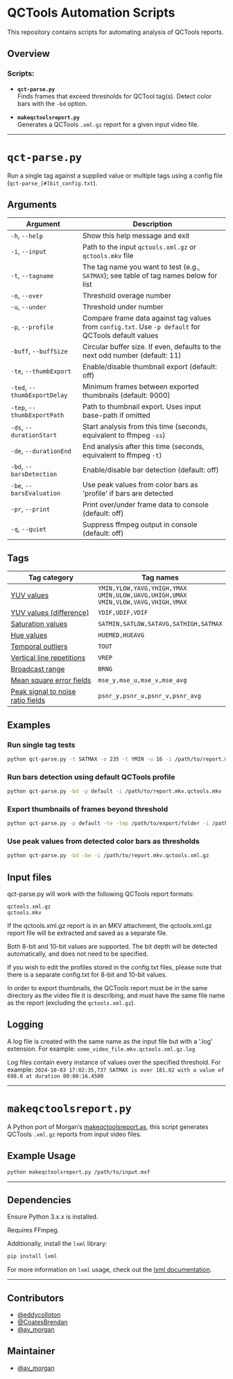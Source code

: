 
# QCTools Automation Scripts

This repository contains scripts for automating analysis of QCTools reports.

## Overview

### Scripts:

- **`qct-parse.py`**  
  Finds frames that exceed thresholds for QCTool tag(s). Detect color bars with the `-bd` option.
  
- **`makeqctoolsreport.py`**  
  Generates a QCTools `.xml.gz` report for a given input video file.

---

# `qct-parse.py`

Run a single tag against a supplied value or multiple tags using a config file (`qct-parse_[#]bit_config.txt`).

## Arguments

| Argument                   | Description                                                                                           |
|-----------------------------|-------------------------------------------------------------------------------------------------------|
| `-h`, `--help`              | Show this help message and exit                                                                       |
| `-i`, `--input`             | Path to the input `qctools.xml.gz` or `qctools.mkv` file                                              |
| `-t`, `--tagname`           | The tag name you want to test (e.g., `SATMAX`); see table of tag names below for list              |
| `-o`, `--over`              | Threshold overage number                                                                              |
| `-u`, `--under`             | Threshold under number                                                                                |
| `-p`, `--profile`           | Compare frame data against tag values from `config.txt`. Use `-p default` for QCTools default values  |
| `-buff`, `--buffSize`       | Circular buffer size. If even, defaults to the next odd number (default: 11)                          |
| `-te`, `--thumbExport`      | Enable/disable thumbnail export (default: off)                                                        |
| `-ted`, `--thumbExportDelay`| Minimum frames between exported thumbnails (default: 9000)                                             |
| `-tep`, `--thumbExportPath` | Path to thumbnail export. Uses input base-path if omitted                                             |
| `-ds`, `--durationStart`    | Start analysis from this time (seconds, equivalent to ffmpeg `-ss`)                                   |
| `-de`, `--durationEnd`      | End analysis after this time (seconds, equivalent to ffmpeg `-t`)                                     |
| `-bd`, `--barsDetection`    | Enable/disable bar detection (default: off)                                                           |
| `-be`, `--barsEvaluation`   | Use peak values from color bars as 'profile' if bars are detected                                      |
| `-pr`, `--print`            | Print over/under frame data to console (default: off)                                                 |
| `-q`, `--quiet`             | Suppress ffmpeg output in console (default: off)                                                      |

## Tags

| Tag category                   | Tag names                                                                                           |
|-----------------------------|-------------------------------------------------------------------------------------------------------|
| [YUV values](https://bavc.github.io/qctools/filter_descriptions.html#yuv) | `YMIN,YLOW,YAVG,YHIGH,YMAX`<br>`UMIN,ULOW,UAVG,UHIGH,UMAX`<br>`VMIN,VLOW,VAVG,VHIGH,VMAX`   |
| [YUV values (difference)](https://bavc.github.io/qctools/filter_descriptions.html#diff)   | `YDIF,UDIF,VDIF`  |
| [Saturation values](https://bavc.github.io/qctools/filter_descriptions.html#saturation)   | `SATMIN,SATLOW,SATAVG,SATHIGH,SATMAX` |
| [Hue values](https://bavc.github.io/qctools/filter_descriptions.html#hue) | `HUEMED,HUEAVG` |
| [Temporal outliers](https://bavc.github.io/qctools/filter_descriptions.html#tout) | `TOUT`    |
| [Vertical line repetitions](https://bavc.github.io/qctools/filter_descriptions.html#vrep) | `VREP`   |
| [Broadcast range](https://bavc.github.io/qctools/filter_descriptions.html#brng) | `BRNG`    |
| [Mean square error fields](https://bavc.github.io/qctools/filter_descriptions.html#msef) | `mse_y,mse_u,mse_v,mse_avg`  |
| [Peak signal to noise ratio fields](https://bavc.github.io/qctools/filter_descriptions.html#psnrf) | `psnr_y,psnr_u,psnr_v,psnr_avg`   |

## Examples

### Run single tag tests
```bash
python qct-parse.py -t SATMAX -o 235 -t YMIN -u 16 -i /path/to/report.mkv.qctools.xml.gz
```

### Run bars detection using default QCTools profile
```bash
python qct-parse.py -bd -p default -i /path/to/report.mkv.qctools.mkv
```

### Export thumbnails of frames beyond threshold
```bash
python qct-parse.py -p default -te -tep /path/to/export/folder -i /path/to/report.mkv.qctools.xml.gz
```

### Use peak values from detected color bars as thresholds
```bash
python qct-parse.py -bd -be -i /path/to/report.mkv.qctools.xml.gz
```

## Input files

qct-parse.py will work with the following QCTools report formats: 
```
qctools.xml.gz 
qctools.mkv
```

If the qctools.xml.gz report is in an MKV attachment, the qctools.xml.gz report file will be extracted and saved as a separate file. 

Both 8-bit and 10-bit values are supported. The bit depth will be detected automatically, and does not need to be specified. 

If you wish to edit the profiles stored in the config.txt files, please note that there is a separate config.txt for 8-bit and 10-bit values.

In order to export thumbnails, the QCTools report must be in the same directory as the video file it is describing, and must have the same file name as the report (excluding the `qctools.xml.gz`).

## Logging

A log file is created with the same name as the input file but with a '.log' extension.
For example: `some_video_file.mkv.qctools.xml.gz.log`

Log files contain every instance of values over the specified threshold. For example:
`2024-10-03 17:02:35,737 SATMAX is over 181.02 with a value of 698.0 at duration 00:00:16.4500`

---

# `makeqctoolsreport.py`

A Python port of Morgan’s [makeqctoolsreport.as](https://github.com/iamdamosuzuki/QCToolsReport), this script generates QCTools `.xml.gz` reports from input video files.

## Example Usage
```bash
python makeqctoolsreport.py /path/to/input.mxf
```

---

## Dependencies

Ensure Python 3.x.x is installed.

Requires FFmpeg.

Additionally, install the `lxml` library:
```bash
pip install lxml
```

For more information on `lxml` usage, check out the [lxml documentation](http://lxml.de/).

---

## Contributors

- [@eddycolloton](https://github.com/eddycolloton)
- [@CoatesBrendan](https://github.com/CoatesBrendan)
- [@av_morgan](https://github.com/av_morgan)

## Maintainer

- [@av_morgan](https://github.com/av_morgan)
